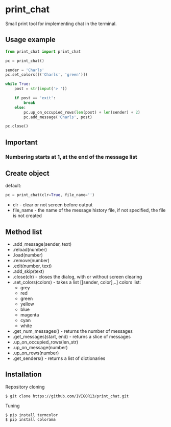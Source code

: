 # print_chat
Small print tool for implementing chat in the terminal.

## Usage example
```python
from print_chat import print_chat

pc = print_chat()

sender = 'Charls'
pc.set_colors([('Charls', 'green')])

while True:
    post = str(input('> '))

    if post == 'exit':
        break
    else:
        pc.up_on_occupied_rows(len(post) + len(sender) + 2)
        pc.add_message('Charls', post)

pc.close()
```

## Important
### Numbering starts at 1, at the end of the message list

## Create object
default:
```python
pc = print_chat(clr=True, file_name='')
```
* clr - clear or not screen before output
* file_name - the name of the message history file, if not specified, the file is not created

## Method list
* .add_message(sender, text)
* .reload(number)
* .load(number)
* .remove(number)
* .edit(number, text)
* .add_skip(text)                
* .close(clr)                       - closes the dialog, with or without screen clearing
* .set_colors(colors)               - takes a list [[sender, color],..]
   colors list:
     * grey
     * red
     * green
     * yellow
     * blue
     * magenta
     * cyan
     * white
* .get_num_messages()               - returns the number of messages
* .get_messages(start, end)         - returns a slice of messages
* .up_on_occupied_rows(len_str)
* .up_on_message(number)
* .up_on_rows(number)
* .get_senders()                    - returns a list of dictionaries

## Installation
Repository cloning
```
$ git clone https://github.com/IVIGOR13/print_chat.git
```
Tuning
```
$ pip install termcolor
$ pip install colorama
```
